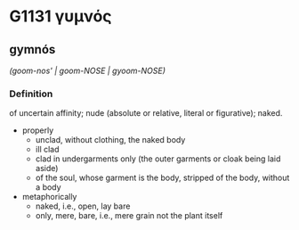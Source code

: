 # G1131 γυμνός

## gymnós

_(goom-nos' | goom-NOSE | gyoom-NOSE)_

### Definition

of uncertain affinity; nude (absolute or relative, literal or figurative); naked.

- properly
  - unclad, without clothing, the naked body
  - ill clad
  - clad in undergarments only (the outer garments or cloak being laid aside)
  - of the soul, whose garment is the body, stripped of the body, without a body
- metaphorically
  - naked, i.e., open, lay bare
  - only, mere, bare, i.e., mere grain not the plant itself

